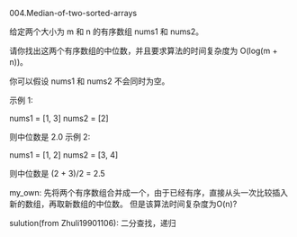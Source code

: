 004.Median-of-two-sorted-arrays

给定两个大小为 m 和 n 的有序数组 nums1 和 nums2。

请你找出这两个有序数组的中位数，并且要求算法的时间复杂度为 O(log(m + n))。

你可以假设 nums1 和 nums2 不会同时为空。

示例 1:

nums1 = [1, 3]
nums2 = [2]

则中位数是 2.0
示例 2:

nums1 = [1, 2]
nums2 = [3, 4]

则中位数是 (2 + 3)/2 = 2.5

my_own:
先将两个有序数组合并成一个，由于已经有序，直接从头一次比较插入新的数组，再取新数组的中位数。
但是该算法时间复杂度为O(n)?

sulution(from Zhuli19901106):
二分查找，递归
